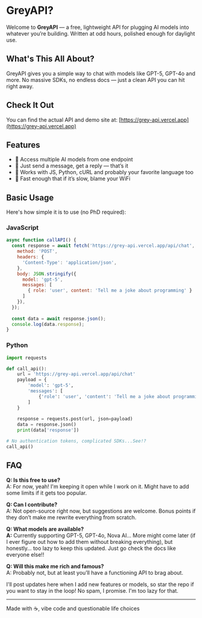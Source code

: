 # GreyAPI?

Welcome to **GreyAPI** — a free, lightweight API for plugging AI models into whatever you’re building. Written at odd hours, polished enough for daylight use.

## What's This All About?

GreyAPI gives you a simple way to chat with models like GPT-5, GPT-4o and more. No massive SDKs, no endless docs — just a clean API you can hit right away.

## Check It Out

You can find the actual API and demo site at: [https://grey-api.vercel.app](https://grey-api.vercel.app)

## Features
- 🧠 Access multiple AI models from one endpoint
- 💬 Just send a message, get a reply — that’s it
- 🔌 Works with JS, Python, cURL and probably your favorite language too
- 🚀 Fast enough that if it’s slow, blame your WiFi

## Basic Usage

Here's how simple it is to use (no PhD required):

### JavaScript

```javascript
async function callAPI() {
  const response = await fetch('https://grey-api.vercel.app/api/chat', {
    method: 'POST',
    headers: {
      'Content-Type': 'application/json',
    },
    body: JSON.stringify({
      model: 'gpt-5',
      messages: [
        { role: 'user', content: 'Tell me a joke about programming' }
      ]
    }),
  });
  
  const data = await response.json();
  console.log(data.response);
}
```

### Python

```python
import requests

def call_api():
    url = 'https://grey-api.vercel.app/api/chat'
    payload = {
        'model': 'gpt-5',
        'messages': [
            {'role': 'user', 'content': 'Tell me a joke about programming'}
        ]
    }
    
    response = requests.post(url, json=payload)
    data = response.json()
    print(data['response'])

# No authentication tokens, complicated SDKs...See!?
call_api()
```

## FAQ

**Q: Is this free to use?**  
A: For now, yeah! I'm keeping it open while I work on it. Might have to add some limits if it gets too popular.

**Q: Can I contribute?**  
A: Not open-source right now, but suggestions are welcome. Bonus points if they don’t make me rewrite everything from scratch.

**Q: What models are available?**  
**A:** Currently supporting GPT-5, GPT-4o, Nova AI... More might come later (if I ever figure out how to add them without breaking everything), but honestly… too lazy to keep this updated. Just go check the docs like everyone else!!

**Q: Will this make me rich and famous?**  
A: Probably not, but at least you’ll have a functioning API to brag about.


I'll post updates here when I add new features or models, so star the repo if you want to stay in the loop! No spam, I promise. I'm too lazy for that.

---

Made with ☕, vibe code and questionable life choices
